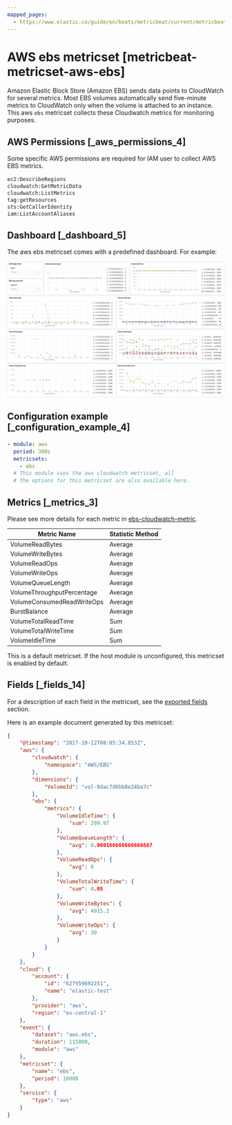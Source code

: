 ```yaml
---
mapped_pages:
  - https://www.elastic.co/guide/en/beats/metricbeat/current/metricbeat-metricset-aws-ebs.html
---
```


# AWS ebs metricset [metricbeat-metricset-aws-ebs]

Amazon Elastic Block Store (Amazon EBS) sends data points to CloudWatch for several metrics. Most EBS volumes automatically send five-minute metrics to CloudWatch only when the volume is attached to an instance. This aws `ebs` metricset collects these Cloudwatch metrics for monitoring purposes.


## AWS Permissions [_aws_permissions_4]

Some specific AWS permissions are required for IAM user to collect AWS EBS metrics.

```
ec2:DescribeRegions
cloudwatch:GetMetricData
cloudwatch:ListMetrics
tag:getResources
sts:GetCallerIdentity
iam:ListAccountAliases
```


## Dashboard [_dashboard_5]

The aws ebs metricset comes with a predefined dashboard. For example:

![metricbeat aws ebs overview](images/metricbeat-aws-ebs-overview.png)


## Configuration example [_configuration_example_4]

```yaml
- module: aws
  period: 300s
  metricsets:
    - ebs
  # This module uses the aws cloudwatch metricset, all
  # the options for this metricset are also available here.
```


## Metrics [_metrics_3]

Please see more details for each metric in [ebs-cloudwatch-metric](https://docs.aws.amazon.com/AWSEC2/latest/UserGuide/using_cloudwatch_ebs.html).

| Metric Name | Statistic Method |
| --- | --- |
| VolumeReadBytes | Average |
| VolumeWriteBytes | Average |
| VolumeReadOps | Average |
| VolumeWriteOps | Average |
| VolumeQueueLength | Average |
| VolumeThroughputPercentage | Average |
| VolumeConsumedReadWriteOps | Average |
| BurstBalance | Average |
| VolumeTotalReadTime | Sum |
| VolumeTotalWriteTime | Sum |
| VolumeIdleTime | Sum |

This is a default metricset. If the host module is unconfigured, this metricset is enabled by default.

## Fields [_fields_14]

For a description of each field in the metricset, see the [exported fields](/reference/metricbeat/exported-fields-aws.md) section.

Here is an example document generated by this metricset:

```json
{
    "@timestamp": "2017-10-12T08:05:34.853Z",
    "aws": {
        "cloudwatch": {
            "namespace": "AWS/EBS"
        },
        "dimensions": {
            "VolumeId": "vol-0dac7d6bb8e24ba7c"
        },
        "ebs": {
            "metrics": {
                "VolumeIdleTime": {
                    "sum": 299.97
                },
                "VolumeQueueLength": {
                    "avg": 0.000166666666666667
                },
                "VolumeReadOps": {
                    "avg": 0
                },
                "VolumeTotalWriteTime": {
                    "sum": 0.05
                },
                "VolumeWriteBytes": {
                    "avg": 4915.2
                },
                "VolumeWriteOps": {
                    "avg": 30
                }
            }
        }
    },
    "cloud": {
        "account": {
            "id": "627959692251",
            "name": "elastic-test"
        },
        "provider": "aws",
        "region": "eu-central-1"
    },
    "event": {
        "dataset": "aws.ebs",
        "duration": 115000,
        "module": "aws"
    },
    "metricset": {
        "name": "ebs",
        "period": 10000
    },
    "service": {
        "type": "aws"
    }
}
```


